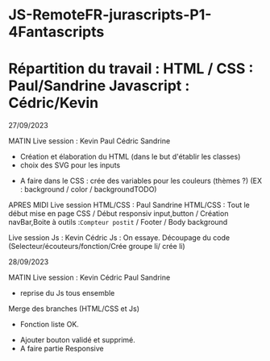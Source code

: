 # JS-RemoteFR-jurascripts-P1-4Fantascripts

Répartition du travail : 
HTML / CSS : Paul/Sandrine
Javascript : Cédric/Kevin
===========================

27/09/2023

MATIN
Live session : Kevin Paul Cédric Sandrine

+ Création et élaboration du HTML (dans le but d'établir les classes)
+ choix des SVG pour les inputs 

- A faire dans le CSS : crée des variables pour les couleurs (thèmes ?) (EX : background / color / backgroundTODO)

APRES MIDI
Live session HTML/CSS : Paul Sandrine
HTML/CSS : Tout le début mise en page CSS / Début responsiv input,button / Création navBar,Boite à outils :`Compteur postit` / Footer / Body background

Live session Js : Kevin Cédric
Js : On essaye.
    Découpage du code (Selecteur/écouteurs/fonction/Crée groupe li/ crée li)

28/09/2023

MATIN
Live session : Kevin Cédric Paul Sandrine
+ reprise du Js tous ensemble

Merge des branches (HTML/CSS et Js)
+ Fonction liste OK.
- Ajouter bouton validé et supprimé.
- A faire partie Responsive